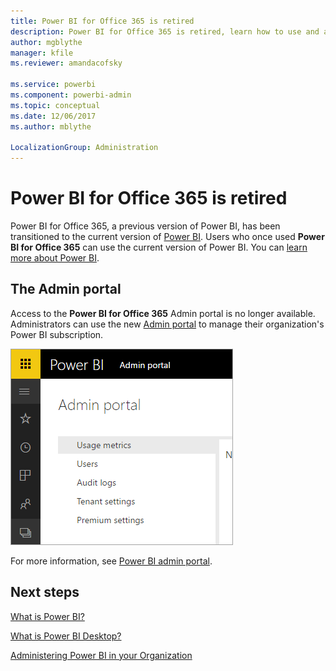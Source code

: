 ```yaml
---
title: Power BI for Office 365 is retired
description: Power BI for Office 365 is retired, learn how to use and administer today's Power BI.
author: mgblythe
manager: kfile
ms.reviewer: amandacofsky

ms.service: powerbi
ms.component: powerbi-admin
ms.topic: conceptual
ms.date: 12/06/2017
ms.author: mblythe

LocalizationGroup: Administration
---
```

# Power BI for Office 365 is retired
Power BI for Office 365, a previous version of Power BI, has been transitioned to the current version of [Power BI](https://powerbi.microsoft.com). Users who once used **Power BI for Office 365** can use the current version of Power BI. You can [learn more about Power BI](service-get-started.md).

## The Admin portal
Access to the **Power BI for Office 365** Admin portal is no longer available. Administrators can use the new [Admin portal](https://app.powerbi.com/admin-portal) to manage their organization's Power BI subscription.

![](media/service-admin-o365portal-retired/powerbi-admin-landing-page.png)

For more information, see [Power BI admin portal](service-admin-portal.md).

## Next steps
[What is Power BI?](power-bi-overview.md)

[What is Power BI Desktop?](desktop-what-is-desktop.md)

[Administering Power BI in your Organization](service-admin-administering-power-bi-in-your-organization.md)
